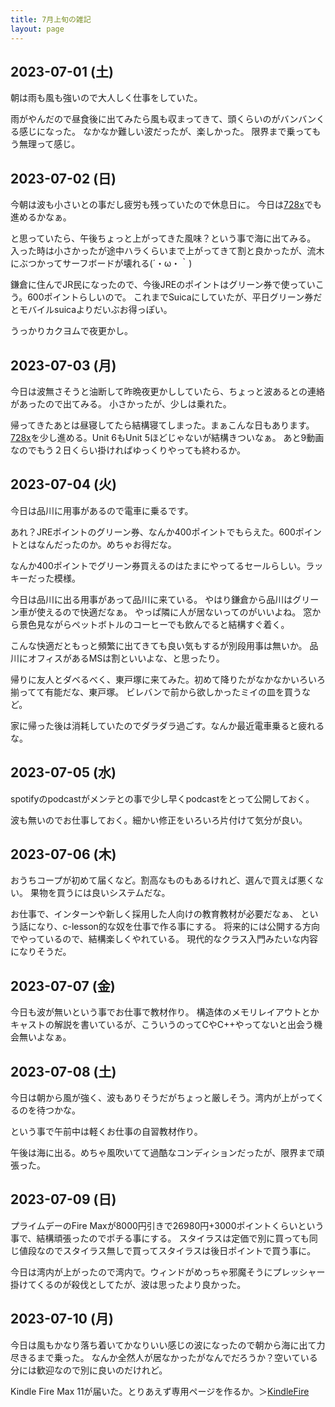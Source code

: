 ```yaml
---
title: 7月上旬の雑記
layout: page
---
```


## 2023-07-01 (土)

朝は雨も風も強いので大人しく仕事をしていた。

雨がやんだので昼食後に出てみたら風も収まってきて、頭くらいのがバンバンくる感じになった。
なかなか難しい波だったが、楽しかった。
限界まで乗ってもう無理って感じ。

## 2023-07-02 (日)

今朝は波も小さいとの事だし疲労も残っていたので休息日に。
今日は[728x](https://karino2.github.io/RandomThoughts/728x)でも進めるかなぁ。

と思っていたら、午後ちょっと上がってきた風味？という事で海に出てみる。
入った時は小さかったが途中ハラくらいまで上がってきて割と良かったが、流木にぶつかってサーフボードが壊れる(´・ω・｀)

鎌倉に住んでJR民になったので、今後JREのポイントはグリーン券で使っていこう。600ポイントらしいので。
これまでSuicaにしていたが、平日グリーン券だとモバイルsuicaよりだいぶお得っぽい。

うっかりカクヨムで夜更かし。

## 2023-07-03 (月)

今日は波無さそうと油断して昨晩夜更かししていたら、ちょっと波あるとの連絡があったので出てみる。
小さかったが、少しは乗れた。

帰ってきたあとは昼寝してたら結構寝てしまった。まぁこんな日もあります。
[728x](https://karino2.github.io/RandomThoughts/728x)を少し進める。Unit 6もUnit 5ほどじゃないが結構きついなぁ。
あと9動画なのでもう２日くらい掛ければゆっくりやっても終わるか。

## 2023-07-04 (火)

今日は品川に用事があるので電車に乗るです。

あれ？JREポイントのグリーン券、なんか400ポイントでもらえた。600ポイントとはなんだったのか。めちゃお得だな。

なんか400ポイントでグリーン券買えるのはたまにやってるセールらしい。ラッキーだった模様。

今日は品川に出る用事があって品川に来ている。
やはり鎌倉から品川はグリーン車が使えるので快適だなぁ。
やっぱ隣に人が居ないってのがいいよね。
窓から景色見ながらペットボトルのコーヒーでも飲んでると結構すぐ着く。

こんな快適だともっと頻繁に出てきても良い気もするが別段用事は無いか。
品川にオフィスがあるMSは割といいよな、と思ったり。

帰りに友人とダベるべく、東戸塚に来てみた。初めて降りたがなかなかいろいろ揃ってて有能だな、東戸塚。
ビレバンで前から欲しかったミイの皿を買うなど。

家に帰った後は消耗していたのでダラダラ過ごす。なんか最近電車乗ると疲れるな。

## 2023-07-05 (水)

spotifyのpodcastがメンテとの事で少し早くpodcastをとって公開しておく。

波も無いのでお仕事しておく。細かい修正をいろいろ片付けて気分が良い。

## 2023-07-06 (木)

おうちコープが初めて届くなど。割高なものもあるけれど、選んで買えば悪くない。
果物を買うには良いシステムだな。

お仕事で、インターンや新しく採用した人向けの教育教材が必要だなぁ、
という話になり、c-lesson的な奴を仕事で作る事にする。
将来的には公開する方向でやっているので、結構楽しくやれている。
現代的なクラス入門みたいな内容になりそうだ。

## 2023-07-07 (金)

今日も波が無いという事でお仕事で教材作り。
構造体のメモリレイアウトとかキャストの解説を書いているが、こういうのってCやC++やってないと出会う機会無いよなぁ。

## 2023-07-08 (土)

今日は朝から風が強く、波もありそうだがちょっと厳しそう。湾内が上がってくるのを待つかな。

という事で午前中は軽くお仕事の自習教材作り。

午後は海に出る。めちゃ風吹いてて過酷なコンディションだったが、限界まで頑張った。

## 2023-07-09 (日)

プライムデーのFire Maxが8000円引きで26980円+3000ポイントくらいという事で、結構頑張ったのでポチる事にする。
スタイラスは定価で別に買っても同じ値段なのでスタイラス無しで買ってスタイラスは後日ポイントで買う事に。

今日は湾内が上がったので湾内で。ウィンドがめっちゃ邪魔そうにプレッシャー掛けてくるのが殺伐としてたが、波は思ったより良かった。

## 2023-07-10 (月)

今日は風もかなり落ち着いてかなりいい感じの波になったので朝から海に出て力尽きるまで乗った。
なんか全然人が居なかったがなんでだろうか？空いている分には歓迎なので別に良いのだけれど。

Kindle Fire Max 11が届いた。とりあえず専用ページを作るか。＞[KindleFire](https://karino2.github.io/RandomThoughts/KindleFire)
